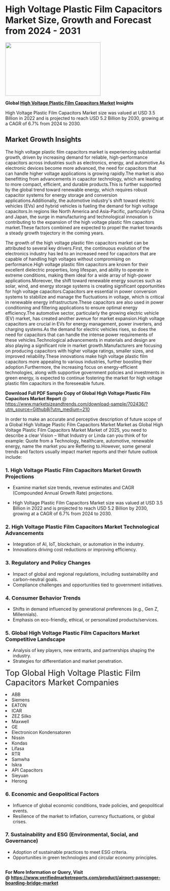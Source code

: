 <H1>High Voltage Plastic Film Capacitors Market Size, Growth and Forecast from 2024 - 2031</H1><img class="aligncenter size-medium wp-image-584254" src="https://thirdeyenews.in/wp-content/uploads/2024/09/Global-Market-Research-300x168.jpeg" alt="" width="300" height="168" /><p><strong>Global&nbsp;<a href="https://www.marketsizeandtrends.com/download-sample/702436/?utm_source=Github8j?utm_medium=210">High Voltage Plastic Film Capacitors Market</a> Insights</strong></p><p>High Voltage Plastic Film Capacitors Market size was valued at USD 3.5 Billion in 2022 and is projected to reach USD 5.2 Billion by 2030, growing at a CAGR of 6.7% from 2024 to 2030.</p><p><h2>Market Growth Insights</h2> <p>The high voltage plastic film capacitors market is experiencing substantial growth, driven by increasing demand for reliable, high-performance capacitors across industries such as electronics, energy, and automotive.As electronic devices become more advanced, the need for capacitors that can handle higher voltage applications is growing rapidly.The market is also benefitting from advancements in capacitor technology, which are leading to more compact, efficient, and durable products.This is further supported by the global trend toward renewable energy, which requires robust capacitor systems for energy storage and conversion applications.Additionally, the automotive industry's shift toward electric vehicles (EVs) and hybrid vehicles is fueling the demand for high voltage capacitors.In regions like North America and Asia-Pacific, particularly China and Japan, the surge in manufacturing and technological innovation is contributing to the expansion of the high voltage plastic film capacitors market.These factors combined are expected to propel the market towards a steady growth trajectory in the coming years.</p> <p>The growth of the high voltage plastic film capacitors market can be attributed to several key drivers.First, the continuous evolution of the electronics industry has led to an increased need for capacitors that are capable of handling high voltages without compromising on performance.High voltage plastic film capacitors are known for their excellent dielectric properties, long lifespan, and ability to operate in extreme conditions, making them ideal for a wide array of high-power applications.Moreover, the shift toward renewable energy sources such as solar, wind, and energy storage systems is creating significant opportunities for high voltage capacitors.Capacitors are essential in power conversion systems to stabilize and manage the fluctuations in voltage, which is critical in renewable energy infrastructure.These capacitors are also used in power conditioning and filtering applications to ensure optimal energy efficiency.The automotive sector, particularly the growing electric vehicle (EV) market, has created another avenue for market expansion.High voltage capacitors are crucial in EVs for energy management, power inverters, and charging systems.As the demand for electric vehicles rises, so does the need for capacitors that can handle the intense power requirements of these vehicles.Technological advancements in materials and design are also playing a significant role in market growth.Manufacturers are focusing on producing capacitors with higher voltage ratings, smaller sizes, and improved reliability.These innovations make high voltage plastic film capacitors more appealing to various industries, further boosting their adoption.Furthermore, the increasing focus on energy-efficient technologies, along with supportive government policies and investments in green energy, is expected to continue fostering the market for high voltage plastic film capacitors in the foreseeable future.</p> <p><span class=""><strong>Download Full PDF Sample Copy of Global High Voltage Plastic Film Capacitors Market Report</strong> @ <a href="https://www.marketsizeandtrends.com/download-sample/702436/?utm_source=Github8j?utm_medium=210" target="_blank">https://www.marketsizeandtrends.com/download-sample/702436/?utm_source=Github8j?utm_medium=210</a></span></p><p>In order to make an accurate and perceptive description of future scope of a Global&nbsp;High Voltage Plastic Film Capacitors Market Market as Global&nbsp;High Voltage Plastic Film Capacitors Market Market of 2025, you need to describe a clear Vision &ndash; What Industry or Linda can you think of for example: Quote from a Technology, healthcare, automotive, renewable energy, name the market you are Reffering to.However, some general trends and factors usually impact market reports and their future outlook include:</p><h3>1.&nbsp;<strong>High Voltage Plastic Film Capacitors Market Growth Projections</strong></h3><ul><li>Examine market size trends, revenue estimates and CAGR (Compounded Annual Growth Rate) projections.</li><li><p>High Voltage Plastic Film Capacitors Market size was valued at USD 3.5 Billion in 2022 and is projected to reach USD 5.2 Billion by 2030, growing at a CAGR of 6.7% from 2024 to 2030.</p></li></ul><h3>2.&nbsp;<strong>High Voltage Plastic Film Capacitors Market Technological Advancements</strong></h3><ul><li>Integration of AI, IoT, blockchain, or automation in the industry.</li><li>Innovations driving cost reductions or improving efficiency.</li></ul><h3>3.&nbsp;<strong>Regulatory and Policy Changes</strong></h3><ul><li>Impact of global and regional regulations, including sustainability and carbon-neutral goals.</li><li>Compliance challenges and opportunities tied to government initiatives.</li></ul><h3>4.&nbsp;<strong>Consumer Behavior Trends</strong></h3><ul><li>Shifts in demand influenced by generational preferences (e.g., Gen Z, Millennials).</li><li>Emphasis on eco-friendly, ethical, or personalized products/services.</li></ul><h3>5.&nbsp;<strong>Global High Voltage Plastic Film Capacitors Market Competitive Landscape</strong></h3><ul><li>Analysis of key players, new entrants, and partnerships shaping the industry.</li><li>Strategies for differentiation and market penetration.</li></ul><p data-pm-slice="1 1 []"><span style="color: inherit; font-family: inherit; font-size: 25px;">Top Global High Voltage Plastic Film Capacitors Market Companies</span></p><div class="" data-test-id=""><p><li>ABB</li><li> Siemens</li><li> EATON</li><li> ICAR</li><li> ZEZ Silko</li><li> Maxwell</li><li> GE</li><li> Electronicon Kondensatoren</li><li> Nissin</li><li> Kondas</li><li> Lifasa</li><li> RTR</li><li> Samwha</li><li> Iskra</li><li> API Capacitors</li><li> Sieyuan</li><li> Herong</li></p></div><h3>6.&nbsp;<strong>Economic and Geopolitical Factors</strong></h3><ul><li>Influence of global economic conditions, trade policies, and geopolitical events.</li><li>Resilience of the market to inflation, currency fluctuations, or global crises.</li></ul><h3>7.&nbsp;<strong>Sustainability and ESG (Environmental, Social, and Governance)</strong></h3><ul><li>Adoption of sustainable practices to meet ESG criteria.</li><li>Opportunities in green technologies and circular economy principles.</li></ul><h2><strong style="font-size: 14px;">For More Information or Query, Visit @&nbsp;</strong><a style="background-color: #ffffff; font-size: 14px;" href="https://www.marketsizeandtrends.com/report/high-voltage-plastic-film-capacitors-market/" target="_blank">https://www.verifiedmarketreports.com/product/airport-passenger-boarding-bridge-market</a></h2>